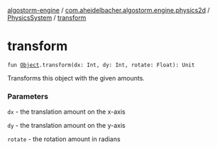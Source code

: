 [algostorm-engine](../../index.md) / [com.aheidelbacher.algostorm.engine.physics2d](../index.md) / [PhysicsSystem](index.md) / [transform](.)

# transform

`fun `[`Object`](../../com.aheidelbacher.algostorm.engine.state/-object/index.md)`.transform(dx: Int, dy: Int, rotate: Float): Unit`

Transforms this object with the given amounts.

### Parameters

`dx` - the translation amount on the x-axis

`dy` - the translation amount on the y-axis

`rotate` - the rotation amount in radians